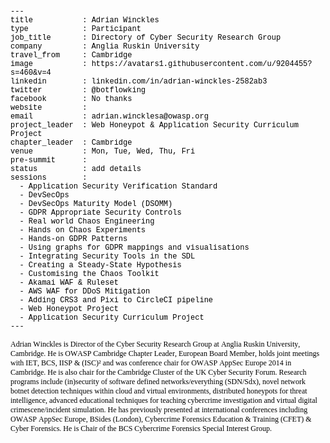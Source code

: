 <!DOCTYPE html PUBLIC "-//W3C//DTD HTML 4.01//EN" "http://www.w3.org/TR/html4/strict.dtd">
<html>
<head>
  <meta http-equiv="Content-Type" content="text/html; charset=utf-8">
  <meta http-equiv="Content-Style-Type" content="text/css">
  <title></title>
  <meta name="Generator" content="Cocoa HTML Writer">
  <meta name="CocoaVersion" content="1671.2">
  <style type="text/css">
    p.p1 {margin: 0.0px 0.0px 0.0px 0.0px; line-height: 14.0px; font: 12.0px Courier; color: #000000; -webkit-text-stroke: #000000}
    p.p2 {margin: 0.0px 0.0px 0.0px 0.0px; line-height: 14.0px; font: 12.0px Courier; color: #000000; -webkit-text-stroke: #000000; min-height: 12.0px}
    p.p3 {margin: 0.0px 0.0px 12.0px 0.0px; line-height: 14.0px; font: 12.0px Times; color: #000000; -webkit-text-stroke: #000000}
    span.s1 {font-kerning: none}
  </style>
</head>
<body>
<p class="p1"><span class="s1">---</span></p>
<p class="p1"><span class="s1">title <span class="Apple-converted-space">          </span>: Adrian Winckles</span></p>
<p class="p1"><span class="s1">type<span class="Apple-converted-space">            </span>: Participant</span></p>
<p class="p1"><span class="s1">job_title <span class="Apple-converted-space">      </span>: Directory of Cyber Security Research Group</span></p>
<p class="p1"><span class="s1">company <span class="Apple-converted-space">        </span>: Anglia Ruskin University</span></p>
<p class="p1"><span class="s1">travel_from <span class="Apple-converted-space">    </span>: Cambridge</span></p>
<p class="p1"><span class="s1">image <span class="Apple-converted-space">          </span>: https://avatars1.githubusercontent.com/u/9204455?s=460&amp;v=4</span></p>
<p class="p1"><span class="s1">linkedin<span class="Apple-converted-space">        </span>: linkedin.com/in/adrian-winckles-2582ab3</span></p>
<p class="p1"><span class="s1">twitter <span class="Apple-converted-space">        </span>: @botflowking</span></p>
<p class="p1"><span class="s1">facebook<span class="Apple-converted-space">        </span>: No thanks</span></p>
<p class="p1"><span class="s1">website <span class="Apple-converted-space">        </span>:<span class="Apple-converted-space"> </span></span></p>
<p class="p1"><span class="s1">email <span class="Apple-converted-space">          </span>: adrian.wincklesa@owasp.org</span></p>
<p class="p1"><span class="s1">project_leader<span class="Apple-converted-space">  </span>: Web Honeypot &amp; Application Security Curriculum Project<span class="Apple-converted-space"> </span></span></p>
<p class="p1"><span class="s1">chapter_leader<span class="Apple-converted-space">  </span>: Cambridge</span></p>
<p class="p1"><span class="s1">venue <span class="Apple-converted-space">          </span>: Mon, Tue, Wed, Thu, Fri</span></p>
<p class="p1"><span class="s1">pre-summit<span class="Apple-converted-space">      </span>:</span></p>
<p class="p1"><span class="s1">status<span class="Apple-converted-space">          </span>: add details</span></p>
<p class="p1"><span class="s1">sessions<span class="Apple-converted-space">        </span>:</span></p>
<p class="p1"><span class="s1"><span class="Apple-converted-space">  </span>- Application Security Verification Standard</span></p>
<p class="p1"><span class="s1"><span class="Apple-converted-space">  </span>- DevSecOps</span></p>
<p class="p1"><span class="s1"><span class="Apple-converted-space">  </span>- DevSecOps Maturity Model (DSOMM)</span></p>
<p class="p1"><span class="s1"><span class="Apple-converted-space">  </span>- GDPR Appropriate Security Controls</span></p>
<p class="p1"><span class="s1"><span class="Apple-converted-space">  </span>- Real world Chaos Engineering</span></p>
<p class="p1"><span class="s1"><span class="Apple-converted-space">  </span>- Hands on Chaos Experiments</span></p>
<p class="p1"><span class="s1"><span class="Apple-converted-space">  </span>- Hands-on GDPR Patterns</span></p>
<p class="p1"><span class="s1"><span class="Apple-converted-space">  </span>- Using graphs for GDPR mappings and visualisations</span></p>
<p class="p1"><span class="s1"><span class="Apple-converted-space">  </span>- Integrating Security Tools in the SDL</span></p>
<p class="p1"><span class="s1"><span class="Apple-converted-space">  </span>- Creating a Steady-State Hypothesis</span></p>
<p class="p1"><span class="s1"><span class="Apple-converted-space">  </span>- Customising the Chaos Toolkit</span></p>
<p class="p1"><span class="s1"><span class="Apple-converted-space">  </span>- Akamai WAF &amp; Ruleset</span></p>
<p class="p1"><span class="s1"><span class="Apple-converted-space">  </span>- AWS WAF for DDoS Mitigation</span></p>
<p class="p1"><span class="s1"><span class="Apple-converted-space">  </span>- Adding CRS3 and Pixi to CircleCI pipeline</span></p>
<p class="p1"><span class="s1"><span class="Apple-converted-space">  </span>- Web Honeypot Project</span></p>
<p class="p1"><span class="s1"><span class="Apple-converted-space">  </span>- Application Security Curriculum Project</span></p>
<p class="p1"><span class="s1">---</span></p>
<p class="p2"><span class="s1"></span><br></p>
<p class="p3"><span class="s1">Adrian Winckles is Director of the Cyber Security Research Group at Anglia Ruskin University, Cambridge. He is OWASP Cambridge Chapter Leader, European Board Member, holds joint meetings with IET, BCS, IISP &amp; (ISC)² and was conference chair for OWASP AppSec Europe 2014 in Cambridge. He is also chair for the Cambridge Cluster of the UK Cyber Security Forum. Research programs include (in)security of software defined networks/everything (SDN/Sdx), novel network botnet detection techniques within cloud and virtual environments, distributed honeypots for threat intelligence, advanced educational techniques for teaching cybercrime investigation and virtual digital crimescene/incident simulation. He has previously presented at international conferences including OWASP AppSec Europe, BSides (London), Cybercrime Forensics Education &amp; Training (CFET) &amp; Cyber Forensics. He is Chair of the BCS Cybercrime Forensics Special Interest Group.</span></p>
</body>
</html>
